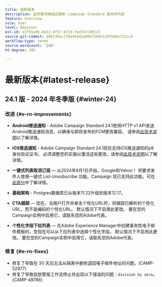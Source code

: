```yaml
---
title: 最新版本
description: 此页面详细描述最新 Campaign Standard 版本的内容
feature: Overview
role: User
level: Beginner
exl-id: e1f55a9b-be51-4f57-8719-fed7efc89113
source-git-commit: a8013bac719a45442e09d710db12df0abe721cc4
workflow-type: tm+mt
source-wordcount: '244'
ht-degree: 38%

---
```



# 最新版本{#latest-release}

<!--
![Control Panel](assets/do-not-localize/cp-icon.png) **New Control Panel release**. [Learn more](https://experienceleague.adobe.com/docs/control-panel/using/release-notes.html){target="_blank"}.-->

## 24.1 版 - 2024 年冬季版 {#winter-24}

### 改进 {#e-rn-improvements}

* **Android推送通知** - Adobe Campaign Standard 24.1使用HTTP v1 API发送Android推送通知消息，以确保与即将发布的FCM更改兼容。 请参阅[此技术说明](../../administration/using/push-technote.md)以了解详情。

* **iOS推送通知** - Adobe Campaign Standard 24.1现在支持iOS推送通知的p8身份验证证书。 必须调整您的实施以激活这些更改。请参阅[此技术说明](../../administration/using/push-technote.md)以了解详情。

* **一键式列表取消订阅**  — 从2024年6月1日开始，Google和Yahoo！ 将要求发件人使用一键式 List-Unsubscribe 功能。Campaign 现已支持此功能。可在[此部分](../../administration/using/configuring-email-channel.md#list-of-email-smtp-parameters)中了解详情。

* **基础架构** - Postgres数据库已从版本11.22升级到版本12.17。

* **CTA跟踪**  — 现在，当用户打开并单击个性化URL时，将跟踪已解析的个性化URL，而不是编码的个性化URL。 默认情况下不启用此更改。 要在您的Campaign实例中启用它，请联系您的Adobe代表。

* **个性化字段下拉列表**  — 在Adobe Experience Manager中创建事务性电子邮件模板时，您现在可以从下拉列表中选择个性化字段。 默认情况下不启用此更改。 要在您的Campaign实例中启用它，请联系您的Adobe代表。

### 修复 {#e-rn-fixes}

* 修复了导致在 30 天后无法从隔离中删除退回电子邮件地址的问题。(CAMP-52977)
* 修复了导致投放警报工作流停止并出现以下错误的问题：`division by zero`。(CAMP-49786)

